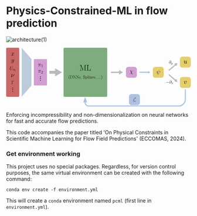 # Physics-Constrained-ML in flow prediction

![architecture(1)](https://github.com/user-attachments/assets/9a4d7743-b8fb-42c7-85b9-df26541f8b0d)
<?xml version="1.0" encoding="UTF-8" standalone="no"?>
<!-- Created with Inkscape (http://www.inkscape.org/) -->

<svg
   width="169.06302mm"
   height="53.759113mm"
   viewBox="0 0 169.06302 53.759113"
   version="1.1"
   id="svg1"
   xml:space="preserve"
   xmlns:xlink="http://www.w3.org/1999/xlink"
   xmlns="http://www.w3.org/2000/svg"
   xmlns:svg="http://www.w3.org/2000/svg"><defs
     id="defs1"><marker
       style="overflow:visible"
       id="marker39"
       refX="0"
       refY="0"
       orient="auto-start-reverse"
       markerWidth="0.69999999"
       markerHeight="0.69999999"
       viewBox="0 0 1 1"
       preserveAspectRatio="xMidYMid"
       markerUnits="userSpaceOnUse"><path
         transform="scale(0.7)"
         d="M -2,-4 9,0 -2,4 c 2,-2.33 2,-5.66 0,-8 z"
         style="fill:context-stroke;fill-rule:evenodd;stroke:none"
         id="path39" /></marker><path
       id="g0-76"
       d="m 2.15193,-1.111831 c 0.645579,-1.004234 0.848817,-1.769365 1.004234,-2.402988 0.418431,-1.649814 0.872728,-3.084434 1.613948,-3.90934 0.143462,-0.155418 0.239103,-0.263014 0.621669,-0.263014 0.824906,0 0.848817,0.824906 0.848817,0.992279 0,0.215193 -0.059776,0.382565 -0.059776,0.442341 0,0.083686 0.071731,0.083686 0.083686,0.083686 0.191283,0 0.514072,-0.131507 0.812952,-0.3467 0.215193,-0.167372 0.322789,-0.286924 0.322789,-0.777086 0,-0.645579 -0.334745,-1.135741 -1.004234,-1.135741 -0.382565,0 -1.43462,0.095642 -2.606227,1.279203 -0.956413,0.980324 -1.518306,3.132255 -1.745454,4.028892 -0.215193,0.824907 -0.310835,1.195517 -0.66949,1.912827 -0.083686,0.143462 -0.39452,0.669489 -0.561893,0.824907 -0.322789,0.298879 -0.442341,0.514072 -0.442341,0.573848 0,0.02391 0.023911,0.071731 0.107597,0.071731 0.04782,0 0.298879,-0.047821 0.609713,-0.251059 0.203238,-0.119552 0.227148,-0.143462 0.502117,-0.430386 0.597759,0.011955 1.01619,0.119552 1.769365,0.334745 0.609714,0.167372 1.219427,0.3467 1.829141,0.3467 0.968369,0 1.948692,-0.729266 2.331258,-1.255293 0.239103,-0.322789 0.310834,-0.621669 0.310834,-0.657534 0,-0.083686 -0.071731,-0.083686 -0.083686,-0.083686 -0.191283,0 -0.478207,0.131506 -0.681445,0.274968 -0.322789,0.203238 -0.3467,0.274969 -0.418431,0.478207 -0.059775,0.191283 -0.131506,0.286924 -0.179327,0.358655 -0.095641,0.143462 -0.107597,0.143462 -0.286924,0.143462 -0.573848,0 -1.171607,-0.179327 -1.960648,-0.39452 -0.334744,-0.095642 -0.992279,-0.286924 -1.590037,-0.286924 -0.155417,0 -0.32279,0.011955 -0.478207,0.04782 z" /><marker
       style="overflow:visible"
       id="marker4-7-2-0"
       refX="0"
       refY="0"
       orient="auto-start-reverse"
       markerWidth="1.2"
       markerHeight="1.2"
       viewBox="0 0 1 1"
       preserveAspectRatio="none"
       markerUnits="userSpaceOnUse"><path
         transform="scale(0.5)"
         style="fill:context-stroke;fill-rule:evenodd;stroke:context-stroke;stroke-width:1pt"
         d="M 5.77,0 -2.88,5 V -5 Z"
         id="path4-3-7-2" /></marker><marker
       style="overflow:visible"
       id="marker4-5-5-2-0-0-3-4"
       refX="0"
       refY="0"
       orient="auto-start-reverse"
       markerWidth="0.69999999"
       markerHeight="0.69999999"
       viewBox="0 0 1 1"
       preserveAspectRatio="none"
       markerUnits="userSpaceOnUse"><path
         transform="scale(0.5)"
         style="fill:context-stroke;fill-rule:evenodd;stroke:context-stroke;stroke-width:1pt"
         d="M 5.77,0 -2.88,5 V -5 Z"
         id="path4-4-0-2-4-0-6-3" /></marker><marker
       style="overflow:visible"
       id="marker4-5-5-2-03-1"
       refX="0"
       refY="0"
       orient="auto-start-reverse"
       markerWidth="1.7"
       markerHeight="0.5"
       viewBox="0 0 1 1"
       preserveAspectRatio="none"
       markerUnits="userSpaceOnUse"><path
         transform="scale(0.5)"
         style="fill:context-stroke;fill-rule:evenodd;stroke:context-stroke;stroke-width:1pt"
         d="M 5.77,0 -2.88,5 V -5 Z"
         id="path4-4-0-2-1-7" /></marker><marker
       style="overflow:visible"
       id="marker4-5-5-2-6-0-3"
       refX="0"
       refY="0"
       orient="auto-start-reverse"
       markerWidth="1.7"
       markerHeight="0.5"
       viewBox="0 0 1 1"
       preserveAspectRatio="none"
       markerUnits="userSpaceOnUse"><path
         transform="scale(0.5)"
         style="fill:context-stroke;fill-rule:evenodd;stroke:context-stroke;stroke-width:1pt"
         d="M 5.77,0 -2.88,5 V -5 Z"
         id="path4-4-0-2-8-1-1" /></marker></defs><path
     style="fill:none;fill-rule:evenodd;stroke:#000000;stroke-width:0.264583px;stroke-linecap:butt;stroke-linejoin:miter;stroke-opacity:1"
     d="m 107.43749,22.436141 v 0"
     id="path13" /><path
     style="fill:#b3b3b3;stroke:#bababa;stroke-width:2.625;stroke-linecap:butt;stroke-linejoin:miter;stroke-dasharray:none;stroke-opacity:1;marker-end:url(#marker4-7-2-0)"
     d="m 39.572011,22.43676 c 2.439416,0 4.878831,0 7.318244,0"
     id="path2-5-0-6" /><g
     id="path2-3-3-2-9-9-4"
     transform="matrix(0.28761769,0.00114757,-0.00398993,0.99999203,90.52973,-150.92651)"
     style="stroke-width:0.999437;stroke-dasharray:none"><path
       style="color:#000000;fill:#21568e;fill-opacity:0.337255;stroke-width:0.999437;stroke-dasharray:none"
       d="m 111.34558,173.20518 c 10.1519,0 20.3038,0 30.45569,0"
       id="path29-1" /><path
       style="color:#000000;fill:#21568e;fill-opacity:0.337255;stroke-width:0.999437;stroke-dasharray:none"
       d="m 111.34457,172.69531 10e-4,1.01953 28.00888,10e-4 4e-5,-1.05323 z"
       id="path30-2" /><g
       id="g26-8"
       style="stroke-width:0.999437;stroke-dasharray:none"><g
         id="path26-8"
         style="stroke-width:0.999437;stroke-dasharray:none"><path
           style="color:#000000;fill:#21568e;fill-opacity:0.337255;fill-rule:evenodd;stroke-width:0.999437;stroke-dasharray:none"
           d="m 146.70577,173.20518 -7.3525,1.25 v -2.5 z"
           id="path27-9" /><path
           style="color:#000000;fill:none;fill-opacity:0.337255;fill-rule:evenodd;stroke-width:0.999437;stroke-dasharray:none"
           d="m 139.04687,171.5918 v 3.22656 l 7.71094,-1.31055 v -0.60547 z m 0.61329,0.72656 5.21289,0.88672 -5.21289,0.88672 z"
           id="path28-2" /></g></g></g><path
     style="fill:#b3b3b3;stroke:#bababa;stroke-width:1.247;stroke-linecap:butt;stroke-linejoin:miter;stroke-dasharray:none;stroke-opacity:1;marker-end:url(#marker4-5-5-2-0-0-3-4)"
     d="m 95.835572,22.405266 c 2.919866,0.01165 5.839728,0.0233 8.759598,0.03495"
     id="path2-3-3-2-9-9-2-8" /><g
     id="g32"
     transform="translate(-2.7448484,-183.44135)"><rect
       style="fill:#d4a900;fill-opacity:0.560784;stroke-width:0.102027;stroke-linecap:square;stroke-linejoin:round;paint-order:fill markers stroke"
       id="rect1-7-0-3"
       width="10"
       height="10"
       x="137.0069"
       y="200.87801"
       ry="2.1772971" /><path
       id="use1-3-3-3"
       d="m 142.8225,203.51158 c 0,-0.005 0.0223,-0.0779 0.0223,-0.0835 0,-0.0501 -0.0446,-0.0501 -0.0613,-0.0501 -0.0501,0 -0.0557,0.0278 -0.0779,0.11136 l -0.91872,3.68601 c -0.46213,-0.0557 -0.63475,-0.28954 -0.63475,-0.62362 0,-0.12249 0,-0.25056 0.2617,-0.94098 0.0723,-0.20045 0.10023,-0.27284 0.10023,-0.37306 0,-0.25056 -0.17818,-0.45101 -0.43988,-0.45101 -0.51226,0 -0.71827,0.80737 -0.71827,0.8519 0,0.0222 0.0223,0.0501 0.0613,0.0501 0.0501,0 0.0557,-0.0222 0.078,-0.10021 0.13363,-0.48442 0.35635,-0.69044 0.56236,-0.69044 0.0501,0 0.14477,0.005 0.14477,0.18374 0,0.0222 0,0.14477 -0.0947,0.38977 -0.30068,0.79064 -0.30068,0.91315 -0.30068,1.04121 0,0.53453 0.44544,0.74055 0.94657,0.77952 -0.0446,0.17261 -0.0835,0.35079 -0.12807,0.52339 -0.0891,0.33408 -0.12806,0.48998 -0.12806,0.51226 0,0.0501 0.0446,0.0501 0.0613,0.0501 0.0112,0 0.0334,0 0.0446,-0.0222 0.0223,-0.0222 0.25056,-0.95769 0.27284,-1.05792 0.206,0 0.64588,0 1.147,-0.51782 0.18374,-0.20044 0.35078,-0.45658 0.44544,-0.696 0.0557,-0.14477 0.18931,-0.64032 0.18931,-0.92429 0,-0.33407 -0.16704,-0.37305 -0.22272,-0.37305 -0.13363,0 -0.25612,0.13363 -0.25612,0.24499 0,0.0668 0.039,0.10579 0.0613,0.12806 0.0501,0.0501 0.20045,0.20045 0.20045,0.48999 0,0.20044 -0.11137,0.61247 -0.46772,1.01338 -0.46771,0.52339 -0.89644,0.52339 -1.06348,0.52339 z"
       style="stroke-width:0.269473" /></g><rect
     style="fill:#d4a900;fill-opacity:0.560784;stroke-width:0.102027;stroke-linecap:square;stroke-linejoin:round;paint-order:fill markers stroke"
     id="rect1-7-1-9-9-8"
     width="10"
     height="10"
     x="159.06302"
     y="8.1295109"
     ry="2.1772971" /><path
     id="use1-9-8"
     d="m 164.44321,14.070889 c 0.0779,0.33526 0.36519,0.407107 0.50887,0.407107 0.19159,0 0.33527,-0.125717 0.43106,-0.329277 0.10178,-0.21552 0.17961,-0.568737 0.17961,-0.586707 0,-0.03 -0.0239,-0.0538 -0.0599,-0.0538 -0.0538,0 -0.0599,0.03 -0.0838,0.11973 -0.10776,0.413097 -0.21553,0.730397 -0.45499,0.730397 -0.17961,0 -0.17961,-0.19757 -0.17961,-0.27539 0,-0.1377 0.0179,-0.197567 0.0778,-0.449017 0.0419,-0.16165 0.0838,-0.323287 0.11974,-0.490917 l 0.24546,-0.975844 c 0.0419,-0.14967 0.0419,-0.16164 0.0419,-0.17961 0,-0.0898 -0.0718,-0.14966 -0.16165,-0.14966 -0.17362,0 -0.21552,0.14966 -0.25145,0.29933 -0.0599,0.233487 -0.38315,1.520651 -0.42506,1.730191 -0.005,0 -0.23947,0.490917 -0.67651,0.490917 -0.31132,0 -0.37119,-0.26941 -0.37119,-0.490917 0,-0.34124 0.16764,-0.820187 0.32329,-1.221314 0.0718,-0.19158 0.10178,-0.2694 0.10178,-0.389137 0,-0.25743 -0.18559,-0.478937 -0.47296,-0.478937 -0.55079,0 -0.7723,0.868074 -0.7723,0.915974 0,0.0239 0.0239,0.0538 0.0659,0.0538 0.0538,0 0.0598,-0.0239 0.0838,-0.10776 0.14368,-0.514867 0.37717,-0.742367 0.60467,-0.742367 0.0599,0 0.15565,0.005 0.15565,0.19757 0,0.15565 -0.0659,0.329267 -0.15565,0.556767 -0.26342,0.712427 -0.29335,0.939934 -0.29335,1.119534 0,0.610647 0.46098,0.706444 0.70644,0.706444 0.38316,0 0.5927,-0.263417 0.71243,-0.407107 z"
     style="stroke-width:0.289744" /><rect
     style="fill:#d4a900;fill-opacity:0.560784;stroke-width:0.102027;stroke-linecap:square;stroke-linejoin:round;paint-order:fill markers stroke"
     id="rect1-7-1-2-0-2-3"
     width="10"
     height="10"
     x="159.06302"
     y="26.746119"
     ry="2.1772971" /><path
     id="use1-1-0-3"
     d="m 165.35013,30.795416 c 0,-0.37718 -0.19158,-0.40112 -0.23947,-0.40112 -0.14369,0 -0.2754,0.14368 -0.2754,0.26342 0,0.0718 0.0418,0.11375 0.0659,0.1377 0.0599,0.0538 0.21553,0.215517 0.21553,0.526837 0,0.251437 -0.3592,1.652351 -1.07763,1.652351 -0.3652,0 -0.43704,-0.30532 -0.43704,-0.52683 0,-0.299357 0.1377,-0.718424 0.29934,-1.149471 0.0958,-0.24546 0.11974,-0.30533 0.11974,-0.42506 0,-0.251447 -0.17961,-0.478947 -0.47296,-0.478947 -0.55079,0 -0.7723,0.868087 -0.7723,0.915987 0,0.0239 0.0239,0.0538 0.0659,0.0538 0.0538,0 0.0598,-0.0239 0.0838,-0.10776 0.14368,-0.514867 0.37717,-0.742377 0.60467,-0.742377 0.0538,0 0.15565,0 0.15565,0.19758 0,0.155647 -0.0659,0.329257 -0.15565,0.556767 -0.28737,0.766304 -0.28737,0.951904 -0.28737,1.095574 0,0.131707 0.0179,0.377177 0.20356,0.544807 0.21552,0.18559 0.51486,0.18559 0.56874,0.18559 0.99382,0 1.33507,-1.957691 1.33507,-2.298928 z"
     style="stroke-width:0.289744" /><g
     id="g31"
     transform="translate(-0.2825252,-183.44135)"><g
       id="g5-4-8"
       transform="translate(4.6183418,69.584268)"
       style="stroke:#bababa;stroke-opacity:1"><path
         style="fill:#b3b3b3;stroke:#bababa;stroke-width:1.02;stroke-linecap:butt;stroke-linejoin:miter;stroke-dasharray:none;stroke-opacity:1;marker-end:url(#marker4-5-5-2-03-1)"
         d="m 111.34558,173.20518 c 10.1519,0 20.3038,0 30.45569,0"
         id="path2-3-3-2-8-8"
         transform="matrix(0.21950827,-0.18585309,0.64617584,0.76318855,8.1422714,23.128097)" /><path
         style="fill:#b3b3b3;stroke:#bababa;stroke-width:1.02;stroke-linecap:butt;stroke-linejoin:miter;stroke-dasharray:none;stroke-opacity:1;marker-end:url(#marker4-5-5-2-6-0-3)"
         d="m 111.34558,173.20518 c 10.1519,0 20.3038,0 30.45569,0"
         id="path2-3-3-2-3-4-6"
         transform="matrix(0.21950827,0.18585309,0.64617584,-0.76318855,8.1424836,249.8719)" /></g><g
       id="g19-0"
       transform="translate(-21.157472,151.24715)"><g
         id="page1-3-5-4"
         transform="matrix(0.19231045,0,0,0.19231045,159.43037,33.472848)"><path
           id="use1-6-6-7"
           d="m 65.794052,61.245919 c -0.123975,-1.157101 -0.847164,-2.54149 -2.706792,-2.54149 -2.913415,0 -5.888819,2.954741 -5.888819,6.240082 0,1.260414 0.867827,3.636603 3.677929,3.636603 4.876356,0 6.963271,-7.107908 6.963271,-9.938674 0,-2.975402 -1.673665,-5.268943 -4.318468,-5.268943 -2.996065,0 -3.884553,2.624141 -3.884553,3.182029 0,0.185963 0.123975,0.640538 0.702525,0.640538 0.723188,0 1.033126,-0.661201 1.033126,-1.012463 0,-0.640538 -0.640538,-0.640538 -0.909151,-0.640538 0.847163,-1.529028 2.417515,-1.673665 2.975404,-1.673665 1.818302,0 2.975403,1.446376 2.975403,3.760579 0,1.322401 -0.392588,2.851427 -0.599213,3.615942 z m -4.855694,6.777308 c -1.942278,0 -2.272878,-1.529028 -2.272878,-2.396854 0,-0.90915 0.578551,-3.037391 0.888489,-3.801904 0.268612,-0.619876 1.446376,-2.706791 3.595279,-2.706791 1.88029,0 2.314203,1.63234 2.314203,2.748117 0,1.529026 -1.343064,6.157432 -4.525093,6.157432 z"
           style="stroke-width:1.44028" /><path
           id="use2-1-1-6"
           d="m 70.866616,72.853348 c -0.387347,0.545155 -0.946848,1.032926 -1.649812,1.032926 -0.172154,0 -0.860772,-0.02869 -1.075965,-0.688617 0.04304,0.01435 0.11477,0.01435 0.143462,0.01435 0.430386,0 0.71731,-0.373001 0.71731,-0.702964 0,-0.329963 -0.272578,-0.444732 -0.487771,-0.444732 -0.229539,0 -0.731656,0.172155 -0.731656,0.875118 0,0.731656 0.616887,1.233773 1.43462,1.233773 1.43462,0 2.883585,-1.31985 3.285279,-2.912278 l 1.405927,-5.595016 c 0.01435,-0.07173 0.04304,-0.157808 0.04304,-0.243885 0,-0.215193 -0.172155,-0.358655 -0.387348,-0.358655 -0.129116,0 -0.430386,0.05738 -0.545155,0.48777 l -1.061619,4.217782 c -0.07173,0.258231 -0.07173,0.286924 -0.1865,0.444732 -0.286924,0.401693 -0.760349,0.889464 -1.448966,0.889464 -0.803387,0 -0.875118,-0.789041 -0.875118,-1.176388 0,-0.817733 0.387347,-1.92239 0.774695,-2.955316 0.157808,-0.41604 0.243885,-0.616887 0.243885,-0.903811 0,-0.60254 -0.430386,-1.147695 -1.133349,-1.147695 -1.31985,0 -1.85066,2.080198 -1.85066,2.194968 0,0.05738 0.05738,0.129115 0.157808,0.129115 0.129116,0 0.143462,-0.05738 0.200847,-0.258231 0.344309,-1.205081 0.889464,-1.778928 1.448966,-1.778928 0.129116,0 0.373001,0 0.373001,0.473424 0,0.373001 -0.157808,0.789041 -0.373001,1.334196 -0.702964,1.879352 -0.702964,2.352776 -0.702964,2.697085 0,1.362889 0.975542,1.678505 1.692851,1.678505 0.41604,0 0.932503,-0.129116 1.43462,-0.659925 l 0.01435,0.01435 c -0.215193,0.846426 -0.358655,1.405927 -0.860772,2.108891 z" /></g><g
         id="page1-51-1-8"
         transform="matrix(0.19426594,0,0,0.19426594,156.62175,51.568458)"><path
           id="use1-10-4-9"
           d="m 70.029866,63.394822 c 0.351263,0 0.723189,0 0.723189,-0.41325 0,-0.41325 -0.371926,-0.413251 -0.723189,-0.413251 H 58.851442 c -0.351262,0 -0.723188,0 -0.723188,0.413251 0,0.413251 0.371926,0.41325 0.723188,0.41325 z" /><path
           id="use2-30-3-0"
           d="m 81.864963,61.245919 c -0.123975,-1.157101 -0.847164,-2.54149 -2.706791,-2.54149 -2.913415,0 -5.88882,2.954741 -5.88882,6.240082 0,1.260414 0.867827,3.636603 3.67793,3.636603 4.876355,0 6.963271,-7.107908 6.963271,-9.938674 0,-2.975402 -1.673665,-5.268943 -4.318468,-5.268943 -2.996066,0 -3.884554,2.624141 -3.884554,3.182029 0,0.185963 0.123975,0.640538 0.702525,0.640538 0.723189,0 1.033127,-0.661201 1.033127,-1.012463 0,-0.640538 -0.640539,-0.640538 -0.909152,-0.640538 0.847163,-1.529028 2.417515,-1.673665 2.975405,-1.673665 1.818301,0 2.975403,1.446376 2.975403,3.760579 0,1.322401 -0.392589,2.851427 -0.599214,3.615942 z m -4.855693,6.777308 c -1.942278,0 -2.272879,-1.529028 -2.272879,-2.396854 0,-0.90915 0.578552,-3.037391 0.88849,-3.801904 0.268612,-0.619876 1.446375,-2.706791 3.595279,-2.706791 1.88029,0 2.314203,1.63234 2.314203,2.748117 0,1.529026 -1.343065,6.157432 -4.525093,6.157432 z"
           style="stroke-width:1.44028" /><path
           id="use3-0-7-6"
           d="m 89.964571,65.393326 c -0.459079,0.08608 -0.631233,0.430386 -0.631233,0.702964 0,0.344308 0.272578,0.459078 0.473425,0.459078 0.430385,0 0.731656,-0.373001 0.731656,-0.760348 0,-0.602541 -0.688618,-0.875118 -1.291158,-0.875118 -0.875118,0 -1.362889,0.860771 -1.492004,1.133349 -0.329963,-1.075965 -1.219427,-1.133349 -1.477659,-1.133349 -1.463311,0 -2.238006,1.879351 -2.238006,2.194968 0,0.05738 0.05738,0.129115 0.157808,0.129115 0.11477,0 0.143462,-0.08608 0.172154,-0.143462 0.487771,-1.592427 1.448966,-1.893697 1.865006,-1.893697 0.645579,0 0.774694,0.60254 0.774694,0.946849 0,0.315616 -0.08608,0.645578 -0.258231,1.334196 L 86.263252,69.4533 c -0.215193,0.860771 -0.631232,1.649812 -1.391581,1.649812 -0.07173,0 -0.430386,0 -0.731656,-0.186501 0.516463,-0.100423 0.631233,-0.530809 0.631233,-0.702963 0,-0.286924 -0.215193,-0.459078 -0.487771,-0.459078 -0.344308,0 -0.71731,0.30127 -0.71731,0.760348 0,0.60254 0.674272,0.875118 1.291158,0.875118 0.688617,0 1.176388,-0.545155 1.477658,-1.13335 0.229539,0.846426 0.946849,1.13335 1.477658,1.13335 1.463312,0 2.238007,-1.879352 2.238007,-2.194968 0,-0.07173 -0.05738,-0.129116 -0.143462,-0.129116 -0.129116,0 -0.143462,0.07173 -0.186501,0.186501 -0.387347,1.262465 -1.219426,1.850659 -1.865005,1.850659 -0.502117,0 -0.774695,-0.373001 -0.774695,-0.961195 0,-0.315616 0.05738,-0.545156 0.286924,-1.492004 l 0.502117,-1.951083 c 0.215193,-0.860772 0.702964,-1.492004 1.362889,-1.492004 0.02869,0 0.430386,0 0.731656,0.1865 z" /></g></g></g><g
     id="g34"
     transform="translate(-9.0275816,-183.44135)"><rect
       style="fill:#0a630a;fill-opacity:0.521492;stroke-width:0.432253;stroke-linecap:square;stroke-linejoin:round;paint-order:fill markers stroke"
       id="rect1-5-3-8"
       width="40"
       height="44.873001"
       x="61.543053"
       y="183.4415"
       ry="0.97430521" /><g
       id="g27"
       transform="translate(-0.69574896,-6.6613264)"><g
         id="page1-8-9-3-7-9"
         transform="matrix(0.35429579,0,0,0.35429579,56.962489,186.83015)"><path
           id="use1-16-2-5-3-0"
           d="m 60.731732,54.132824 c -0.123975,-0.309937 -0.144638,-0.3306 -0.578551,-0.3306 h -2.644802 v 0.537226 c 1.425714,0 1.653001,0 1.653001,0.929813 v 10.620536 c 0,0.516563 0,1.487701 -1.653001,1.487701 v 0.537226 c 0.475238,-0.04133 1.343063,-0.04133 1.859627,-0.04133 0.516564,0 1.384388,0 1.859626,0.04133 V 67.3775 c -1.653001,0 -1.653001,-0.971138 -1.653001,-1.487701 V 54.4221 h 0.02066 l 4.855693,13.162026 c 0.08265,0.206625 0.123975,0.3306 0.289275,0.3306 0.1653,0 0.206625,-0.123975 0.289275,-0.3306 l 4.897018,-13.265339 h 0.02066 v 12.1289 c 0,0.929813 -0.227287,0.929813 -1.653001,0.929813 v 0.537226 c 0.557888,-0.04133 1.673664,-0.04133 2.272877,-0.04133 0.599213,0 1.735652,0 2.29354,0.04133 V 67.3775 c -1.425714,0 -1.653002,0 -1.653002,-0.929813 V 55.269263 c 0,-0.929813 0.227288,-0.929813 1.653002,-0.929813 v -0.537226 h -2.62414 c -0.433913,0 -0.454576,0.02066 -0.578551,0.3306 l -4.463103,12.108238 z" /><path
           id="use2-39-8-8-3-3"
           d="m 85.176427,62.687108 h -0.371925 c -0.1653,2.04559 -0.433913,4.690392 -3.967204,4.690392 h -1.921614 c -0.826501,0 -0.867826,-0.103312 -0.867826,-0.805838 V 55.289926 c 0,-0.743851 0.04133,-0.950476 1.611676,-0.950476 h 0.454576 v -0.537226 c -0.847164,0.04132 -1.838965,0.04132 -2.686128,0.04132 -0.640538,0 -1.797639,0 -2.396852,-0.04132 v 0.537226 c 1.425714,0 1.653001,0 1.653001,0.929813 v 11.178424 c 0,0.929813 -0.227287,0.929813 -1.653001,0.929813 v 0.537226 h 9.649397 z" /></g><g
         id="page1-61-1-5-9-3"
         transform="matrix(0.19378101,0,0,0.19378101,55.672774,204.76113)"><path
           id="use1-5-2-0-2-3"
           d="m 62.735996,74.318198 c 0,-0.02066 0,-0.06199 -0.06199,-0.123975 -0.950476,-0.971138 -3.491966,-3.615941 -3.491966,-10.062648 0,-6.446707 2.500165,-9.070846 3.512628,-10.103973 0,-0.02066 0.04133,-0.06199 0.04133,-0.123975 0,-0.06199 -0.06199,-0.103312 -0.144637,-0.103312 -0.227288,0 -1.983602,1.529026 -2.996066,3.801904 -1.033126,2.293539 -1.322401,4.525092 -1.322401,6.508694 0,1.487701 0.144638,4.008529 1.384389,6.673994 0.991801,2.148902 2.686128,3.657266 2.934078,3.657266 0.103312,0 0.144637,-0.04133 0.144637,-0.123975 z" /><path
           id="use2-6-4-9-4-7"
           d="m 64.80495,55.164041 v 0.537226 c 1.425714,0 1.653002,0 1.653002,0.929813 v 11.178424 c 0,0.929813 -0.227288,0.929813 -1.653002,0.929813 v 0.537226 h 6.570682 c 3.326666,0 5.992131,-3.058053 5.992131,-6.942607 0,-3.905217 -2.62414,-7.169895 -5.992131,-7.169895 z m 3.843229,13.575276 c -0.826501,0 -0.867826,-0.103312 -0.867826,-0.805838 V 56.507105 c 0,-0.702526 0.04133,-0.805838 0.867826,-0.805838 h 2.314202 c 1.71499,0 4.876355,1.012463 4.876355,6.632669 0,2.913415 -0.847163,4.091179 -1.239751,4.649067 -0.4959,0.640538 -1.673664,1.756314 -3.636604,1.756314 z" /><path
           id="use3-1-7-9-4-3"
           d="m 82.565949,55.411991 c -0.144638,-0.227287 -0.1653,-0.24795 -0.557888,-0.24795 h -2.62414 v 0.537226 h 0.392587 c 0.826501,0 1.198427,0.103312 1.260414,0.123975 v 11.426374 c 0,0.516563 0,1.487701 -1.653001,1.487701 v 0.537226 c 0.475238,-0.04133 1.343063,-0.04133 1.859626,-0.04133 0.516563,0 1.384389,0 1.859627,0.04133 v -0.537226 c -1.653001,0 -1.653001,-0.971138 -1.653001,-1.487701 V 56.114517 c 0.144637,0.123975 0.144637,0.1653 0.289275,0.371925 l 7.665795,12.542151 c 0.144638,0.24795 0.206625,0.24795 0.309938,0.24795 0.206625,0 0.206625,-0.06199 0.206625,-0.454575 v -11.633 c 0,-0.516563 0,-1.487701 1.653002,-1.487701 v -0.537226 c -0.475238,0.04132 -1.343064,0.04132 -1.859627,0.04132 -0.516563,0 -1.384389,0 -1.859627,-0.04132 v 0.537226 c 1.653002,0 1.653002,0.971138 1.653002,1.487701 v 9.566747 z" /><path
           id="use4-8-8-4-2"
           d="m 96.891571,55.411991 c -0.144638,-0.227287 -0.1653,-0.24795 -0.557888,-0.24795 h -2.62414 v 0.537226 h 0.392587 c 0.826501,0 1.198427,0.103312 1.260414,0.123975 v 11.426374 c 0,0.516563 0,1.487701 -1.653001,1.487701 v 0.537226 c 0.475238,-0.04133 1.343063,-0.04133 1.859626,-0.04133 0.516563,0 1.384389,0 1.859627,0.04133 v -0.537226 c -1.653001,0 -1.653001,-0.971138 -1.653001,-1.487701 V 56.114517 c 0.144637,0.123975 0.144637,0.1653 0.289275,0.371925 l 7.6658,12.542151 c 0.14463,0.24795 0.20662,0.24795 0.30993,0.24795 0.20663,0 0.20663,-0.06199 0.20663,-0.454575 v -11.633 c 0,-0.516563 0,-1.487701 1.653,-1.487701 v -0.537226 c -0.47524,0.04132 -1.34306,0.04132 -1.85963,0.04132 -0.51656,0 -1.38439,0 -1.85962,-0.04132 v 0.537226 c 1.653,0 1.653,0.971138 1.653,1.487701 v 9.566747 z" /><path
           id="use5-6-0-9-6"
           d="m 113.3661,60.556959 c 0,-0.371925 -0.0207,-0.392588 -0.14464,-0.392588 -0.0826,0 -0.10331,0.02066 -0.35127,0.330601 -0.062,0.08265 -0.24795,0.289275 -0.30993,0.371925 -0.6612,-0.702526 -1.59102,-0.723188 -1.94228,-0.723188 -2.29354,0 -3.12004,1.198426 -3.12004,2.396852 0,1.859627 2.10758,2.29354 2.70679,2.417515 1.30174,0.268613 1.75631,0.351263 2.19023,0.723188 0.26861,0.247951 0.72319,0.702526 0.72319,1.446377 0,0.867826 -0.49591,1.983602 -2.39686,1.983602 -1.79764,0 -2.43817,-1.363727 -2.8101,-3.182028 -0.062,-0.289276 -0.062,-0.309938 -0.22729,-0.309938 -0.1653,0 -0.18596,0.02066 -0.18596,0.433913 v 2.975403 c 0,0.371925 0.0207,0.392588 0.14464,0.392588 0.10331,0 0.12397,-0.02066 0.22728,-0.185963 0.12398,-0.185963 0.43392,-0.681863 0.55789,-0.888488 0.41325,0.557888 1.13644,1.095113 2.29354,1.095113 2.04559,0 3.14071,-1.115776 3.14071,-2.727453 0,-1.053788 -0.55789,-1.611676 -0.8265,-1.859627 -0.61988,-0.640538 -1.34307,-0.785175 -2.21089,-0.950475 -1.13644,-0.247951 -2.58282,-0.537226 -2.58282,-1.79764 0,-0.537225 0.28928,-1.673664 2.37619,-1.673664 2.21089,0 2.33487,2.066252 2.37619,2.727453 0.0207,0.103312 0.12398,0.123975 0.18596,0.123975 0.18597,0 0.18597,-0.06199 0.18597,-0.413251 z" /><path
           id="use6-3-2-9-5"
           d="m 117.67127,68.945943 c 0.0413,0.185962 0.0413,0.24795 0.0413,0.57855 0,1.239752 -0.41325,2.37619 -1.28108,3.409316 -0.10331,0.103313 -0.10331,0.144638 -0.10331,0.185963 0,0.08265 0.0827,0.1653 0.1653,0.1653 0.12397,0 1.54969,-1.446376 1.54969,-3.739916 0,-0.681863 -0.0827,-1.96294 -1.05379,-1.96294 -0.45458,0 -0.84716,0.309938 -0.84716,0.847164 0,0.537226 0.39258,0.847163 0.84716,0.847163 0.24795,0 0.51656,-0.103313 0.68186,-0.3306 z" /><path
           id="use7-7-4-3-2"
           d="m 134.85277,55.246691 c 0,-0.371925 -0.0207,-0.392588 -0.14463,-0.392588 -0.12398,0 -0.1653,0.08265 -0.24795,0.268613 l -0.61988,1.363726 c -0.78518,-1.136438 -1.9836,-1.653001 -3.28534,-1.653001 -2.10758,0 -3.8019,1.673664 -3.8019,3.781241 0,0.640538 0.14463,1.549689 0.84716,2.417515 0.76451,0.950476 1.4877,1.115776 3.1407,1.549689 0.61988,0.1653 1.653,0.433913 1.85963,0.516563 1.17776,0.495901 1.79764,1.735652 1.79764,2.892753 0,1.487702 -1.05379,3.078716 -2.85143,3.078716 -2.21089,0 -4.27714,-1.239751 -4.42178,-4.132504 -0.0207,-0.330601 -0.0413,-0.351263 -0.18596,-0.351263 -0.1653,0 -0.18596,0.02066 -0.18596,0.433913 v 4.173829 c 0,0.371925 0.0207,0.392588 0.14463,0.392588 0.14464,0 0.18597,-0.103313 0.47524,-0.743851 0.0207,-0.06199 0.0207,-0.103313 0.41325,-0.888488 1.03313,1.363726 2.76878,1.653001 3.76058,1.653001 2.25222,0 3.84323,-1.880289 3.84323,-4.070516 0,-1.074451 -0.39259,-1.900952 -0.61988,-2.272878 -0.86782,-1.322401 -1.79764,-1.570351 -2.78944,-1.818301 -0.14463,-0.06199 -0.18596,-0.06199 -1.34306,-0.351263 -1.11578,-0.289276 -1.59101,-0.433913 -2.10758,-0.991801 -0.57855,-0.640538 -0.78517,-1.301739 -0.78517,-1.96294 0,-1.343064 1.07445,-2.810103 2.83076,-2.810103 2.19023,0 3.55396,1.549689 3.86389,4.132505 0.062,0.371925 0.0827,0.392587 0.22729,0.392587 0.18596,0 0.18596,-0.06199 0.18596,-0.41325 z" /><path
           id="use8-7-9-8-6"
           d="m 140.90405,72.768509 c -1.32241,0 -1.40506,-0.08265 -1.40506,-0.888488 v -3.863892 c 0.59922,0.867826 1.46704,1.425714 2.56216,1.425714 2.06625,0 4.15316,-1.818302 4.15316,-4.628405 0,-2.603477 -1.79764,-4.587079 -3.92587,-4.587079 -1.23976,0 -2.25222,0.681863 -2.83077,1.508364 v -1.508364 l -2.45884,0.227288 v 0.537225 c 1.21909,0 1.40505,0.123975 1.40505,1.115776 v 9.773373 c 0,0.785175 -0.0826,0.888488 -1.40505,0.888488 v 0.537226 c 0.4959,-0.04133 1.40505,-0.04133 1.94228,-0.04133 0.53722,0 1.46704,0 1.96294,0.04133 z m -1.40506,-9.979998 c 0,-0.289275 0,-0.723188 0.80584,-1.487701 0.10332,-0.08265 0.80584,-0.702526 1.83897,-0.702526 1.50836,0 2.74811,1.88029 2.74811,4.235817 0,2.355527 -1.3224,4.277142 -2.95474,4.277142 -0.74385,0 -1.54969,-0.351263 -2.16956,-1.322402 -0.26862,-0.454575 -0.26862,-0.57855 -0.26862,-0.90915 z" /><path
           id="use9-2-0-3-5"
           d="m 150.07537,54.936753 -2.45884,0.227288 v 0.537226 c 1.21909,0 1.40505,0.123975 1.40505,1.115776 v 11.033786 c 0,0.785176 -0.0827,0.888488 -1.40505,0.888488 v 0.537226 c 0.4959,-0.04133 1.40505,-0.04133 1.92161,-0.04133 0.53723,0 1.44638,0 1.94228,0.04133 v -0.537226 c -1.3224,0 -1.40505,-0.08265 -1.40505,-0.888488 z" /><path
           id="use10-3-1-2-8"
           d="m 155.27496,56.54843 c 0,-0.454575 -0.37193,-0.847163 -0.84717,-0.847163 -0.45457,0 -0.84716,0.371925 -0.84716,0.847163 0,0.454576 0.37192,0.847163 0.84716,0.847163 0.45458,0 0.84717,-0.371925 0.84717,-0.847163 z m -2.41752,3.905217 v 0.537225 c 1.1571,0 1.3224,0.123975 1.3224,1.115776 v 5.744181 c 0,0.785176 -0.0827,0.888488 -1.40505,0.888488 v 0.537226 c 0.4959,-0.04133 1.38439,-0.04133 1.90095,-0.04133 0.4959,0 1.34307,0 1.81831,0.04133 v -0.537226 c -1.21909,0 -1.26042,-0.123975 -1.26042,-0.867825 v -7.645133 z" /><path
           id="use11-7-2-9-7"
           d="m 165.80546,62.995137 c 0,-1.053789 -0.20662,-2.768778 -2.6448,-2.768778 -1.63234,0 -2.4795,1.260414 -2.78944,2.086914 h -0.0207 v -2.086914 l -2.43818,0.227288 v 0.537225 c 1.21909,0 1.40505,0.123975 1.40505,1.115776 v 5.744181 c 0,0.785176 -0.0827,0.888488 -1.40505,0.888488 v 0.537226 c 0.4959,-0.04133 1.40505,-0.04133 1.94227,-0.04133 0.53723,0 1.46704,0 1.96294,0.04133 v -0.537226 c -1.3224,0 -1.40505,-0.08265 -1.40505,-0.888488 v -3.967204 c 0,-1.900952 1.1571,-3.326666 2.60348,-3.326666 1.52903,0 1.69433,1.363727 1.69433,2.355528 v 4.938342 c 0,0.785176 -0.0827,0.888488 -1.40505,0.888488 v 0.537226 c 0.4959,-0.04133 1.40505,-0.04133 1.94227,-0.04133 0.53723,0 1.46704,0 1.96294,0.04133 v -0.537226 c -1.3224,0 -1.40505,-0.08265 -1.40505,-0.888488 z" /><path
           id="use12-2-0-5-9"
           d="m 175.65865,64.420851 c 0.0827,-0.08265 0.0827,-0.123976 0.0827,-0.330601 0,-2.107577 -1.11578,-3.946541 -3.47131,-3.946541 -2.19023,0 -3.92588,2.086914 -3.92588,4.628404 0,2.686128 1.96294,4.66973 4.15317,4.66973 2.3142,0 3.22335,-2.190227 3.22335,-2.62414 0,-0.144638 -0.12397,-0.144638 -0.1653,-0.144638 -0.14464,0 -0.1653,0.04133 -0.24795,0.289276 -0.45457,1.405051 -1.59101,2.107577 -2.66546,2.107577 -0.88849,0 -1.77698,-0.495901 -2.33487,-1.405052 -0.64054,-1.053788 -0.64054,-2.272877 -0.64054,-3.244015 z m -5.97147,-0.309938 c 0.14463,-2.975403 1.73565,-3.636604 2.56215,-3.636604 1.40505,0 2.35553,1.322401 2.37619,3.636604 z" /><path
           id="use13-5-0-4-6"
           d="m 182.56767,60.556959 c 0,-0.371925 -0.0207,-0.392588 -0.14464,-0.392588 -0.0827,0 -0.10331,0.02066 -0.35126,0.330601 -0.062,0.08265 -0.24795,0.289275 -0.30994,0.371925 -0.6612,-0.702526 -1.59101,-0.723188 -1.94227,-0.723188 -2.29354,0 -3.12004,1.198426 -3.12004,2.396852 0,1.859627 2.10757,2.29354 2.70679,2.417515 1.30173,0.268613 1.75631,0.351263 2.19022,0.723188 0.26862,0.247951 0.72319,0.702526 0.72319,1.446377 0,0.867826 -0.4959,1.983602 -2.39685,1.983602 -1.79764,0 -2.43818,-1.363727 -2.8101,-3.182028 -0.062,-0.289276 -0.062,-0.309938 -0.22729,-0.309938 -0.1653,0 -0.18596,0.02066 -0.18596,0.433913 v 2.975403 c 0,0.371925 0.0207,0.392588 0.14463,0.392588 0.10332,0 0.12398,-0.02066 0.22729,-0.185963 0.12398,-0.185963 0.43391,-0.681863 0.55789,-0.888488 0.41325,0.557888 1.13644,1.095113 2.29354,1.095113 2.04559,0 3.1407,-1.115776 3.1407,-2.727453 0,-1.053788 -0.55789,-1.611676 -0.8265,-1.859627 -0.61987,-0.640538 -1.34306,-0.785175 -2.21089,-0.950475 -1.13644,-0.247951 -2.58281,-0.537226 -2.58281,-1.79764 0,-0.537225 0.28927,-1.673664 2.37619,-1.673664 2.21089,0 2.33486,2.066252 2.37619,2.727453 0.0207,0.103312 0.12397,0.123975 0.18596,0.123975 0.18596,0 0.18596,-0.06199 0.18596,-0.413251 z" /><path
           id="use14-3-6-3-0"
           d="m 186.87283,68.945943 c 0.0413,0.185962 0.0413,0.24795 0.0413,0.57855 0,1.239752 -0.41325,2.37619 -1.28108,3.409316 -0.10331,0.103313 -0.10331,0.144638 -0.10331,0.185963 0,0.08265 0.0826,0.1653 0.1653,0.1653 0.12397,0 1.54969,-1.446376 1.54969,-3.739916 0,-0.681863 -0.0827,-1.96294 -1.05379,-1.96294 -0.45458,0 -0.84716,0.309938 -0.84716,0.847164 0,0.537226 0.39258,0.847163 0.84716,0.847163 0.24795,0 0.51656,-0.103313 0.68186,-0.3306 z" /><path
           id="use15-7-3-9-4"
           d="m 198.43414,68.42938 c 0,-0.516563 -0.41325,-0.847164 -0.84716,-0.847164 -0.41325,0 -0.84716,0.330601 -0.84716,0.847164 0,0.516563 0.41325,0.847163 0.84716,0.847163 0.41325,0 0.84716,-0.3306 0.84716,-0.847163 z" /><path
           id="use16-6-9-4-1"
           d="m 203.59239,68.42938 c 0,-0.516563 -0.41325,-0.847164 -0.84716,-0.847164 -0.41325,0 -0.84716,0.330601 -0.84716,0.847164 0,0.516563 0.41325,0.847163 0.84716,0.847163 0.41325,0 0.84716,-0.3306 0.84716,-0.847163 z" /><path
           id="use17-8-0-9-0"
           d="m 208.75066,68.42938 c 0,-0.516563 -0.41325,-0.847164 -0.84717,-0.847164 -0.41325,0 -0.84716,0.330601 -0.84716,0.847164 0,0.516563 0.41325,0.847163 0.84716,0.847163 0.41325,0 0.84717,-0.3306 0.84717,-0.847163 z" /><path
           id="use18-1-8-5-4"
           d="m 215.91319,64.131575 c 0,-1.487701 -0.14464,-4.008529 -1.38439,-6.673994 -0.9918,-2.148902 -2.68613,-3.657266 -2.93408,-3.657266 -0.062,0 -0.14464,0.02066 -0.14464,0.123975 0,0.04132 0.0207,0.06199 0.0413,0.103312 0.9918,1.033127 3.51262,3.657267 3.51262,10.083311 0,6.446706 -2.50016,9.070846 -3.51262,10.103973 -0.0207,0.04132 -0.0413,0.06199 -0.0413,0.103312 0,0.103313 0.0826,0.123975 0.14464,0.123975 0.22729,0 1.9836,-1.529026 2.99606,-3.801904 1.03313,-2.293539 1.32241,-4.525092 1.32241,-6.508694 z" /></g></g></g><rect
     style="fill:#b055b0;fill-opacity:0.560784;stroke-width:0.102027;stroke-linecap:square;stroke-linejoin:round;paint-order:fill markers stroke"
     id="rect1-7-0-1-8"
     width="10"
     height="10"
     x="109.64954"
     y="17.437769"
     ry="2.1772971" /><path
     id="use1-88-7"
     d="m 114.77707,22.205554 c -0.14652,-0.450387 -0.11396,-0.406977 -0.24962,-0.786817 -0.16822,-0.466677 -0.21163,-0.504657 -0.2876,-0.580627 -0.0977,-0.0868 -0.28217,-0.151937 -0.47209,-0.151937 -0.30388,0 -0.4504,0.282157 -0.4504,0.352707 0,0.0326 0.0271,0.0488 0.0597,0.0488 0.0434,0 0.0543,-0.0271 0.0597,-0.0488 0.0814,-0.21162 0.24962,-0.244177 0.29845,-0.244177 0.15737,0 0.30931,0.390697 0.40699,0.651154 0.13023,0.33101 0.19534,0.558927 0.34186,1.085284 l -1.28063,1.454261 c -0.0488,0.0597 -0.0488,0.0814 -0.0488,0.0868 0,0.0434 0.0271,0.0542 0.0488,0.0542 0.0217,0 0.0381,-0.0109 0.0542,-0.0271 0.15192,-0.151927 0.48837,-0.553487 0.62944,-0.716274 l 0.62947,-0.716287 c 0.26589,0.835674 0.26589,0.846524 0.34729,1.047294 0.0868,0.20621 0.20078,0.472097 0.66202,0.472097 0.3093,0 0.45039,-0.276737 0.45039,-0.352717 0,-0.0381 -0.0326,-0.0488 -0.0597,-0.0488 -0.0434,0 -0.0488,0.0217 -0.0651,0.0651 -0.0597,0.151937 -0.20078,0.227897 -0.28759,0.227897 -0.0705,0 -0.15737,0 -0.39613,-0.602317 -0.1411,-0.363577 -0.2659,-0.797684 -0.35815,-1.134121 l 1.28606,-1.465114 c 0.0434,-0.0488 0.0488,-0.0542 0.0488,-0.0759 0,-0.0381 -0.0271,-0.0543 -0.0543,-0.0543 -0.0163,0 -0.0326,0 -0.0868,0.0597 z"
     style="stroke-width:0.262621" /><g
     id="g35"
     transform="translate(-12.267203,-183.44135)"><rect
       style="fill:#b055b0;fill-opacity:0.560784;stroke-width:0.173432;stroke-linecap:square;stroke-linejoin:round;paint-order:fill markers stroke"
       id="rect1-1-9-0"
       width="12"
       height="24.079023"
       x="37.627171"
       y="193.83849"
       ry="0.52281588" /><g
       id="g25"
       transform="translate(3.7041668,-3.3015124)"><g
         id="page1-6-2-6-6"
         transform="matrix(0.39863889,0,0,0.39863889,16.40487,189.20618)"><path
           id="use1-39-0-4-2"
           d="m 59.843243,60.622659 c 0,-0.516563 -0.41325,-0.847164 -0.847163,-0.847164 -0.41325,0 -0.847163,0.330601 -0.847163,0.847164 0,0.516563 0.41325,0.847163 0.847163,0.847163 0.413251,0 0.847163,-0.3306 0.847163,-0.847163 z" /><path
           id="use2-9-6-4-4"
           d="m 59.843243,64.607717 c 0,-0.516563 -0.41325,-0.847164 -0.847163,-0.847164 -0.41325,0 -0.847163,0.330601 -0.847163,0.847164 0,0.516563 0.41325,0.847163 0.847163,0.847163 0.413251,0 0.847163,-0.3306 0.847163,-0.847163 z" /><path
           id="use3-5-3-7"
           d="m 59.843243,68.592771 c 0,-0.516563 -0.41325,-0.847164 -0.847163,-0.847164 -0.41325,0 -0.847163,0.330601 -0.847163,0.847164 0,0.516563 0.41325,0.847163 0.847163,0.847163 0.413251,0 0.847163,-0.3306 0.847163,-0.847163 z" /></g><g
         id="page1-0-9"
         transform="matrix(0.24989771,0,0,0.24989771,23.589389,187.26524)"><path
           id="use1-5-3"
           d="m 61.764858,57.963656 h 2.334865 c -0.557888,2.314202 -0.909151,3.822566 -0.909151,5.475568 0,0.289275 0,2.520827 0.847163,2.520827 0.433913,0 0.805839,-0.392588 0.805839,-0.743851 0,-0.103312 0,-0.144637 -0.144638,-0.454575 -0.557888,-1.425714 -0.557888,-3.202691 -0.557888,-3.347328 0,-0.123976 0,-1.591015 0.433913,-3.450641 h 2.314202 c 0.268613,0 0.950476,0 0.950476,-0.661201 0,-0.454576 -0.392588,-0.454576 -0.764513,-0.454576 h -6.79797 c -0.475238,0 -1.177763,0 -2.128239,1.012464 -0.537226,0.599213 -1.198426,1.694327 -1.198426,1.818302 0,0.123975 0.103312,0.1653 0.227287,0.1653 0.144638,0 0.1653,-0.06199 0.268613,-0.185963 1.074451,-1.694326 2.148902,-1.694326 2.665465,-1.694326 h 1.177764 c -0.454575,1.549689 -0.971139,3.347328 -2.665465,6.963269 -0.1653,0.3306 -0.1653,0.371926 -0.1653,0.495901 0,0.433913 0.371925,0.537225 0.557888,0.537225 0.599213,0 0.764513,-0.537225 1.012463,-1.405051 0.330601,-1.053789 0.330601,-1.095114 0.537226,-1.921615 z" /><path
           id="use2-2-9"
           d="m 72.021665,59.65688 c 0,-0.329963 0,-0.344309 -0.286924,-0.344309 -0.344308,0.387347 -1.061618,0.918156 -2.539276,0.918156 v 0.41604 c 0.329962,0 1.047272,0 1.836313,-0.373001 v 7.474368 c 0,0.516463 -0.04304,0.688617 -1.305504,0.688617 h -0.444732 v 0.41604 c 0.387347,-0.02869 1.778928,-0.02869 2.252353,-0.02869 0.473425,0 1.850659,0 2.238006,0.02869 v -0.41604 h -0.444732 c -1.262465,0 -1.305504,-0.172154 -1.305504,-0.688617 z" /></g><g
         id="page1-1-2"
         transform="matrix(0.24989763,0,0,0.24989763,23.535618,193.04706)"><path
           id="use1-96-8"
           d="m 61.764858,57.963656 h 2.334865 c -0.557888,2.314202 -0.909151,3.822566 -0.909151,5.475568 0,0.289275 0,2.520827 0.847163,2.520827 0.433913,0 0.805839,-0.392588 0.805839,-0.743851 0,-0.103312 0,-0.144637 -0.144638,-0.454575 -0.557888,-1.425714 -0.557888,-3.202691 -0.557888,-3.347328 0,-0.123976 0,-1.591015 0.433913,-3.450641 h 2.314202 c 0.268613,0 0.950476,0 0.950476,-0.661201 0,-0.454576 -0.392588,-0.454576 -0.764513,-0.454576 h -6.79797 c -0.475238,0 -1.177763,0 -2.128239,1.012464 -0.537226,0.599213 -1.198426,1.694327 -1.198426,1.818302 0,0.123975 0.103312,0.1653 0.227287,0.1653 0.144638,0 0.1653,-0.06199 0.268613,-0.185963 1.074451,-1.694326 2.148902,-1.694326 2.665465,-1.694326 h 1.177764 c -0.454575,1.549689 -0.971139,3.347328 -2.665465,6.963269 -0.1653,0.3306 -0.1653,0.371926 -0.1653,0.495901 0,0.433913 0.371925,0.537225 0.557888,0.537225 0.599213,0 0.764513,-0.537225 1.012463,-1.405051 0.330601,-1.053789 0.330601,-1.095114 0.537226,-1.921615 z" /><path
           id="use2-36-3"
           d="m 74.202287,66.44263 h -0.315616 c -0.04304,0.243885 -0.157808,1.032926 -0.30127,1.262465 -0.100424,0.129116 -0.918157,0.129116 -1.348543,0.129116 h -2.654046 c 0.387347,-0.329962 1.262465,-1.248119 1.635466,-1.592428 2.180622,-2.008467 2.984009,-2.754469 2.984009,-4.174743 0,-1.649812 -1.305504,-2.754469 -2.969662,-2.754469 -1.664158,0 -2.6397,1.420273 -2.6397,2.654046 0,0.731656 0.631232,0.731656 0.674271,0.731656 0.30127,0 0.674271,-0.215193 0.674271,-0.674271 0,-0.401694 -0.272578,-0.674271 -0.674271,-0.674271 -0.129116,0 -0.157808,0 -0.200847,0.01435 0.272578,-0.975541 1.047272,-1.635466 1.979775,-1.635466 1.219427,0 1.965429,1.018579 1.965429,2.338429 0,1.219427 -0.702964,2.281046 -1.520697,3.199202 l -2.897931,3.24224 v 0.344309 h 5.236361 z" /></g></g></g><path
     id="rect12-0"
     style="fill:#225790;fill-opacity:0.298039;stroke-width:0.149069;stroke-linecap:square;stroke-linejoin:round;stroke-dasharray:none;paint-order:fill markers stroke"
     d="m 14.239469,0.12216 8.906254,10.15645 0.0022,24.360364 -8.935879,10.11123 z" /><g
     id="g36"
     transform="translate(-14.293659,-183.44135)"><rect
       style="fill:#b01a1a;fill-opacity:0.658824;stroke-width:0.236755;stroke-linecap:square;stroke-linejoin:round;paint-order:fill markers stroke"
       id="rect1-1-8"
       width="12"
       height="44.873318"
       x="14.293659"
       y="183.44135"
       ry="0.97431219" /><g
       id="g24"
       transform="translate(3.7041668,-6.211975)"><path
         id="use1-12-5-0-1"
         d="m 17.804795,194.3798 c -0.191575,0.0359 -0.263415,0.1796 -0.263415,0.29334 0,0.14368 0.113747,0.19158 0.197561,0.19158 0.179601,0 0.305321,-0.15566 0.305321,-0.3173 0,-0.25144 -0.287361,-0.36518 -0.538802,-0.36518 -0.365189,0 -0.568737,0.3592 -0.622617,0.47294 -0.137694,-0.449 -0.508869,-0.47294 -0.616629,-0.47294 -0.610643,0 -0.933925,0.78425 -0.933925,0.91596 0,0.024 0.02395,0.0539 0.06585,0.0539 0.04789,0 0.05987,-0.0359 0.07184,-0.0599 0.203548,-0.66452 0.604656,-0.79024 0.778271,-0.79024 0.269401,0 0.323281,0.25144 0.323281,0.39512 0,0.13171 -0.03592,0.2694 -0.10776,0.55676 l -0.203548,0.82018 c -0.0898,0.3592 -0.263415,0.68847 -0.58071,0.68847 -0.02993,0 -0.179601,0 -0.305321,-0.0778 0.215521,-0.0419 0.263414,-0.2215 0.263414,-0.29334 0,-0.11974 -0.0898,-0.19158 -0.203547,-0.19158 -0.143681,0 -0.299335,0.12572 -0.299335,0.3173 0,0.25144 0.281375,0.36519 0.538803,0.36519 0.287361,0 0.490909,-0.2275 0.616629,-0.47295 0.09579,0.35321 0.395122,0.47295 0.61663,0.47295 0.610643,0 0.933925,-0.78426 0.933925,-0.91597 0,-0.0299 -0.02395,-0.0539 -0.05987,-0.0539 -0.05388,0 -0.05987,0.0299 -0.07783,0.0778 -0.161641,0.52683 -0.508869,0.77228 -0.778271,0.77228 -0.209534,0 -0.323281,-0.15565 -0.323281,-0.40111 0,-0.1317 0.02395,-0.22749 0.119734,-0.62261 l 0.209534,-0.81419 c 0.0898,-0.35921 0.293348,-0.62262 0.568736,-0.62262 0.01197,0 0.179601,0 0.305322,0.0778 z"
         style="stroke-width:0.289737" /><path
         id="use1-0-8-0-7"
         d="m 16.646472,203.19559 c -0.146512,0.2062 -0.35814,0.39069 -0.624031,0.39069 -0.06512,0 -0.325582,-0.0109 -0.406977,-0.26046 0.01628,0.005 0.04341,0.005 0.05426,0.005 0.162791,0 0.271318,-0.14108 0.271318,-0.26589 0,-0.1248 -0.103101,-0.16821 -0.184496,-0.16821 -0.08682,0 -0.276744,0.0651 -0.276744,0.331 0,0.27675 0.233333,0.46667 0.542636,0.46667 0.542635,0 1.090697,-0.49922 1.242635,-1.10155 l 0.531783,-2.11628 c 0.0054,-0.0271 0.01628,-0.0597 0.01628,-0.0923 0,-0.0814 -0.06512,-0.13566 -0.146511,-0.13566 -0.04884,0 -0.162791,0.0217 -0.206202,0.1845 l -0.40155,1.59535 c -0.02713,0.0977 -0.02713,0.10853 -0.07054,0.16822 -0.108527,0.15193 -0.287597,0.33643 -0.548062,0.33643 -0.303876,0 -0.331008,-0.29845 -0.331008,-0.44496 0,-0.3093 0.146512,-0.72713 0.293024,-1.11783 0.05969,-0.15736 0.09225,-0.23333 0.09225,-0.34186 0,-0.22791 -0.162791,-0.43411 -0.428683,-0.43411 -0.499224,0 -0.699999,0.78682 -0.699999,0.83023 0,0.0217 0.02171,0.0488 0.05969,0.0488 0.04884,0 0.05426,-0.0217 0.07597,-0.0977 0.130233,-0.45582 0.336434,-0.67287 0.548063,-0.67287 0.04884,0 0.141085,0 0.141085,0.17907 0,0.14108 -0.05969,0.29845 -0.141085,0.50465 -0.265892,0.71085 -0.265892,0.88992 -0.265892,1.02015 0,0.51551 0.368992,0.63489 0.64031,0.63489 0.157364,0 0.352713,-0.0488 0.542636,-0.24961 l 0.0054,0.005 c -0.0814,0.32016 -0.135659,0.53178 -0.325581,0.79768 z"
         style="stroke-width:0.262618" /><g
         id="page1-5-68-8"
         transform="matrix(0.20150051,0,0,0.20150051,2.3318138,196.16562)"><path
           id="use1-4-7-5-9"
           d="m 66.868501,63.165261 c -0.723189,2.892753 -3.120041,4.58708 -5.062318,4.58708 -1.487702,0 -2.500165,-0.991801 -2.500165,-2.70679 0,-0.08265 0,-0.702526 0.227288,-1.611677 l 2.024927,-8.120371 c 0.185962,-0.702526 0.227287,-0.909151 1.694326,-0.909151 0.371926,0 0.578551,0 0.578551,-0.371925 0,-0.227288 -0.185963,-0.227288 -0.309938,-0.227288 -0.371925,0 -0.805838,0.04132 -1.198426,0.04132 h -2.438177 c -0.392588,0 -0.826501,-0.04132 -1.219089,-0.04132 -0.144638,0 -0.392588,0 -0.392588,0.392588 0,0.206625 0.144638,0.206625 0.537225,0.206625 1.239752,0 1.239752,0.1653 1.239752,0.392588 0,0.123975 -0.144638,0.723188 -0.247951,1.074451 l -1.797639,7.231883 c -0.06199,0.227287 -0.185963,0.785175 -0.185963,1.343063 0,2.272878 1.63234,3.905217 3.884554,3.905217 2.086915,0 4.401117,-1.653002 5.454906,-4.277142 0.144638,-0.351263 0.3306,-1.074451 0.454575,-1.632339 0.206626,-0.743851 0.640539,-2.562153 0.785176,-3.099378 l 0.785176,-3.099378 c 0.268613,-1.074451 0.433913,-1.756315 2.252215,-1.838965 0.1653,-0.02066 0.24795,-0.185962 0.24795,-0.371925 0,-0.227288 -0.185963,-0.227288 -0.268613,-0.227288 -0.289275,0 -0.6612,0.04132 -0.950476,0.04132 h -0.971138 c -1.281076,0 -1.942277,-0.04132 -1.96294,-0.04132 -0.123975,0 -0.371925,0 -0.371925,0.392588 0,0.206625 0.1653,0.206625 0.309938,0.206625 1.239751,0.04133 1.322401,0.516563 1.322401,0.888489 0,0.185962 0,0.24795 -0.08265,0.537225 z" /><path
           id="use2-3-4-1"
           d="m 77.441828,67.129195 c -0.774694,-0.975541 -0.946849,-1.190734 -1.391581,-1.549389 -0.803387,-0.645579 -1.606773,-0.90381 -2.338429,-0.90381 -1.678505,0 -2.768816,1.578081 -2.768816,3.256586 0,1.649812 1.061618,3.24224 2.711431,3.24224 1.649813,0 2.840546,-1.305504 3.54351,-2.453199 0.774695,0.975541 0.946849,1.190734 1.391581,1.549389 0.803387,0.645579 1.606774,0.90381 2.33843,0.90381 1.678505,0 2.768816,-1.578081 2.768816,-3.256586 0,-1.649813 -1.061619,-3.24224 -2.711431,-3.24224 -1.649812,0 -2.840547,1.305503 -3.543511,2.453199 z m 0.373001,0.487771 c 0.588195,-1.032926 1.649813,-2.481892 3.270933,-2.481892 1.520697,0 2.295391,1.492004 2.295391,2.783162 0,1.405927 -0.961195,2.567969 -2.22366,2.567969 -0.832079,0 -1.477658,-0.60254 -1.778928,-0.903811 -0.358655,-0.387347 -0.688618,-0.832079 -1.563736,-1.965428 z m -0.989887,0.616886 c -0.588194,1.032926 -1.649813,2.481892 -3.270933,2.481892 -1.520696,0 -2.295391,-1.492004 -2.295391,-2.783162 0,-1.405927 0.961195,-2.567969 2.22366,-2.567969 0.83208,0 1.477659,0.60254 1.778929,0.90381 0.358655,0.387348 0.688617,0.83208 1.563735,1.965429 z" /></g><g
         id="page1-6-5-9-5"
         transform="matrix(0.39863889,0,0,0.39863889,-6.9286372,202.31626)"><path
           id="use1-39-5-4-4"
           d="m 59.843243,60.622659 c 0,-0.516563 -0.41325,-0.847164 -0.847163,-0.847164 -0.41325,0 -0.847163,0.330601 -0.847163,0.847164 0,0.516563 0.41325,0.847163 0.847163,0.847163 0.413251,0 0.847163,-0.3306 0.847163,-0.847163 z" /><path
           id="use2-9-3-6-9"
           d="m 59.843243,64.607717 c 0,-0.516563 -0.41325,-0.847164 -0.847163,-0.847164 -0.41325,0 -0.847163,0.330601 -0.847163,0.847164 0,0.516563 0.41325,0.847163 0.847163,0.847163 0.413251,0 0.847163,-0.3306 0.847163,-0.847163 z" /><path
           id="use3-8-8-2"
           d="m 59.843243,68.592771 c 0,-0.516563 -0.41325,-0.847164 -0.847163,-0.847164 -0.41325,0 -0.847163,0.330601 -0.847163,0.847164 0,0.516563 0.41325,0.847163 0.847163,0.847163 0.413251,0 0.847163,-0.3306 0.847163,-0.847163 z" /></g><path
         id="use1-09-6-3-5"
         d="m 17.565266,219.83252 h -2.057269 v 0.11454 c 0.303965,0 0.352423,0 0.352423,0.19824 v 2.37445 c 0,0.19823 -0.04846,0.19823 -0.352423,0.19823 v 0.11454 c 0.127754,-0.009 0.37445,-0.009 0.511013,-0.009 0.180617,0 0.392071,0 0.572688,0.009 v -0.11454 h -0.09692 c -0.334801,0 -0.343612,-0.0441 -0.343612,-0.20264 v -2.39648 c 0,-0.14978 0.0088,-0.1718 0.185022,-0.1718 h 0.484582 c 0.669603,0 0.704845,0.30837 0.770925,0.85903 h 0.0793 z"
         style="stroke-width:0.213202" /><path
         id="use1-965-2-7"
         d="m 16.20072,213.88117 c 0,-0.0245 -0.01837,-0.0612 -0.06735,-0.0612 -0.04286,0 -0.618367,0.0551 -0.710204,0.0612 -0.06735,0.006 -0.128571,0.0122 -0.128571,0.12245 0,0.0612 0.04898,0.0612 0.134693,0.0612 0.287755,0 0.306123,0.0428 0.306123,0.1102 0,0.0245 -0.01225,0.098 -0.01837,0.12245 l -0.538775,2.16122 c 0,0.0245 0.01837,0.0612 0.06122,0.0612 h 0.128572 c 0.08571,0 1.016326,-0.22041 1.732653,-0.9551 0.789796,-0.81429 0.9,-1.56735 0.9,-1.59184 0,-0.098 -0.07959,-0.15306 -0.159184,-0.15306 -0.177551,0 -0.220408,0.1653 -0.232653,0.20816 -0.361224,1.27959 -1.2,2.03878 -2.014286,2.30816 z"
         style="stroke-width:0.296307" /></g></g><rect
     style="fill:#aec1e2;fill-opacity:1;stroke-width:0.102027;stroke-linecap:square;stroke-linejoin:round;paint-order:fill markers stroke"
     id="rect1-7-0-3-3"
     width="10"
     height="10"
     x="112.44846"
     y="42.385952"
     ry="2.1772971" /><use
     x="56.413265"
     y="65.753426"
     xlink:href="#g0-76"
     id="use1-99"
     transform="matrix(0.39863889,0,0,0.39863889,93.325272,22.801598)"
     style="fill:#505050;fill-opacity:1" /><path
     style="fill:none;fill-opacity:0.668627;stroke:#aec1e2;stroke-width:1;stroke-linecap:butt;stroke-linejoin:miter;stroke-dasharray:none;stroke-opacity:1;marker-end:url(#marker39)"
     d="m 164.03717,38.06399 v 9.03584 a 6.1592751,6.1592751 0 0 1 -6.15928,6.15928 H 75.452463 a 3.1327099,3.1327099 0 0 1 -3.13271,-3.13271 v -0.72507"
     id="path38" /></svg>



Enforcing incompressibility and non-dimensionalization on neural networks for fast and accurate flow predictions. 

This code accompanies the paper titled 'On Physical Constraints in Scientific Machine Learning for Flow Field Predictions' (ECCOMAS, 2024).

### Get environment working

This project uses no special packages. Regardless, for version control purposes, the same virtual environment can be created with the following command:
```
conda env create -f environment.yml
```
This will create a `conda` environment named `pcml` (first line in `environment.yml`).
